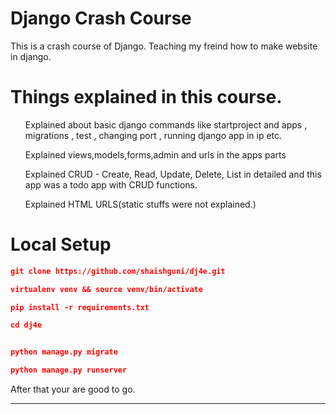 # Django Crash Course

This is a crash course of Django. Teaching my freind how to make website in django.

# Things explained in this course.
  <ul>Explained about basic django commands like startproject and apps , migrations , test , changing port , running django app in ip etc.</ul>
    <ul>Explained views,models,forms,admin and urls in the apps parts</ul>
      <ul>Explained CRUD - Create, Read, Update, Delete, List in detailed and this app was a todo app with CRUD functions.</ul>
       <ul>Explained HTML URLS(static stuffs were not explained.)</ul>


# Local Setup

```json
git clone https://github.com/shaishguni/dj4e.git
```
```json
virtualenv venv && source venv/bin/activate
```
```json
pip install -r requirements.txt
```
```json
cd dj4e
```
```json

python manage.py migrate
```
```json
python manage.py runserver
```


After that your are good to go.


<hr/>
